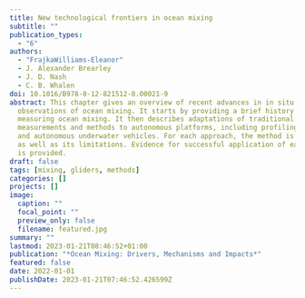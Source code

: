 ```yaml
---
title: New technological frontiers in ocean mixing
subtitle: ""
publication_types:
  - "6"
authors:
  - "FrajkaWilliams-Eleanor"
  - J. Alexander Brearley
  - J. D. Nash
  - C. B. Whalen
doi: 10.1016/B978-0-12-821512-8.00021-9
abstract: This chapter gives an overview of recent advances in in situ
  observations of ocean mixing. It starts by providing a brief history of
  measuring ocean mixing. It then describes adaptations of traditional
  measurements and methods to autonomous platforms, including profiling floats
  and autonomous underwater vehicles. For each approach, the method is described
  as well as its limitations. Evidence for successful application of each method
  is provided.
draft: false
tags: [mixing, gliders, methods]
categories: []
projects: []
image:
  caption: ""
  focal_point: ""
  preview_only: false
  filename: featured.jpg
summary: ""
lastmod: 2023-01-21T08:46:52+01:00
publication: "*Ocean Mixing: Drivers, Mechanisms and Impacts*"
featured: false
date: 2022-01-01
publishDate: 2023-01-21T07:46:52.426599Z
---
```

